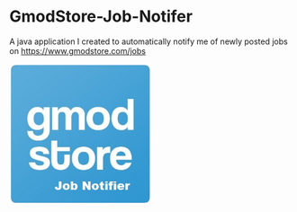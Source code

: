 # GmodStore-Job-Notifer
A java application I created to automatically notify me of newly posted jobs on https://www.gmodstore.com/jobs


<img src="https://github.com/anthonyjdearmas/GmodStore-Job-Notifer/blob/master/src/Images/main.png" height="50%" width="50%">
